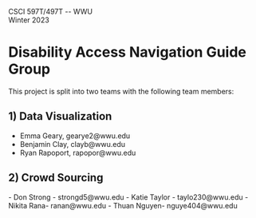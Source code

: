 CSCI 597T/497T -- WWU  
Winter 2023
<h1> Disability Access Navigation Guide Group </h1>

This project is split into two teams with the following team members:
   <h2> 1) Data Visualization </h2>
   <ul>
   <li> Emma Geary, gearye2@wwu.edu </li>
   <li>	Benjamin Clay, clayb@wwu.edu </li>
   <li> Ryan Rapoport, rapopor@wwu.edu </li>
   </ul> 

<h2> 2) Crowd Sourcing </h2>
        - Don Strong - strongd5@wwu.edu
        - Katie Taylor - taylo230@wwu.edu 
        - Nikita Rana- ranan@wwu.edu
        - Thuan Nguyen- nguye404@wwu.edu

